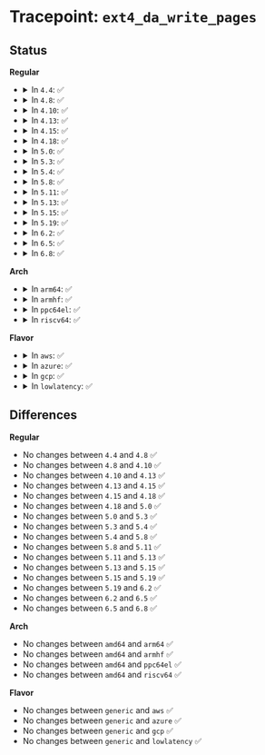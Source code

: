 # Tracepoint: <code>ext4_da_write_pages</code>

## Status
<b>Regular</b>
<ul>
<li>
<details>
<summary>In <code>4.4</code>: ✅</summary>

Event:

```c
struct trace_event_raw_ext4_da_write_pages {
    struct trace_entry ent;
    dev_t dev;
    ino_t ino;
    long unsigned int first_page;
    long int nr_to_write;
    int sync_mode;
    char __data[0];
};
```
Function:

```c
void trace_event_raw_event_ext4_da_write_pages(void *__data, struct inode *inode, long unsigned int first_page, struct writeback_control *wbc);
```
</details>
</li>
<li>
<details>
<summary>In <code>4.8</code>: ✅</summary>

Event:

```c
struct trace_event_raw_ext4_da_write_pages {
    struct trace_entry ent;
    dev_t dev;
    ino_t ino;
    long unsigned int first_page;
    long int nr_to_write;
    int sync_mode;
    char __data[0];
};
```
Function:

```c
void trace_event_raw_event_ext4_da_write_pages(void *__data, struct inode *inode, long unsigned int first_page, struct writeback_control *wbc);
```
</details>
</li>
<li>
<details>
<summary>In <code>4.10</code>: ✅</summary>

Event:

```c
struct trace_event_raw_ext4_da_write_pages {
    struct trace_entry ent;
    dev_t dev;
    ino_t ino;
    long unsigned int first_page;
    long int nr_to_write;
    int sync_mode;
    char __data[0];
};
```
Function:

```c
void trace_event_raw_event_ext4_da_write_pages(void *__data, struct inode *inode, long unsigned int first_page, struct writeback_control *wbc);
```
</details>
</li>
<li>
<details>
<summary>In <code>4.13</code>: ✅</summary>

Event:

```c
struct trace_event_raw_ext4_da_write_pages {
    struct trace_entry ent;
    dev_t dev;
    ino_t ino;
    long unsigned int first_page;
    long int nr_to_write;
    int sync_mode;
    char __data[0];
};
```
Function:

```c
void trace_event_raw_event_ext4_da_write_pages(void *__data, struct inode *inode, long unsigned int first_page, struct writeback_control *wbc);
```
</details>
</li>
<li>
<details>
<summary>In <code>4.15</code>: ✅</summary>

Event:

```c
struct trace_event_raw_ext4_da_write_pages {
    struct trace_entry ent;
    dev_t dev;
    ino_t ino;
    long unsigned int first_page;
    long int nr_to_write;
    int sync_mode;
    char __data[0];
};
```
Function:

```c
void trace_event_raw_event_ext4_da_write_pages(void *__data, struct inode *inode, long unsigned int first_page, struct writeback_control *wbc);
```
</details>
</li>
<li>
<details>
<summary>In <code>4.18</code>: ✅</summary>

Event:

```c
struct trace_event_raw_ext4_da_write_pages {
    struct trace_entry ent;
    dev_t dev;
    ino_t ino;
    long unsigned int first_page;
    long int nr_to_write;
    int sync_mode;
    char __data[0];
};
```
Function:

```c
void trace_event_raw_event_ext4_da_write_pages(void *__data, struct inode *inode, long unsigned int first_page, struct writeback_control *wbc);
```
</details>
</li>
<li>
<details>
<summary>In <code>5.0</code>: ✅</summary>

Event:

```c
struct trace_event_raw_ext4_da_write_pages {
    struct trace_entry ent;
    dev_t dev;
    ino_t ino;
    long unsigned int first_page;
    long int nr_to_write;
    int sync_mode;
    char __data[0];
};
```
Function:

```c
void trace_event_raw_event_ext4_da_write_pages(void *__data, struct inode *inode, long unsigned int first_page, struct writeback_control *wbc);
```
</details>
</li>
<li>
<details>
<summary>In <code>5.3</code>: ✅</summary>

Event:

```c
struct trace_event_raw_ext4_da_write_pages {
    struct trace_entry ent;
    dev_t dev;
    ino_t ino;
    long unsigned int first_page;
    long int nr_to_write;
    int sync_mode;
    char __data[0];
};
```
Function:

```c
void trace_event_raw_event_ext4_da_write_pages(void *__data, struct inode *inode, long unsigned int first_page, struct writeback_control *wbc);
```
</details>
</li>
<li>
<details>
<summary>In <code>5.4</code>: ✅</summary>

Event:

```c
struct trace_event_raw_ext4_da_write_pages {
    struct trace_entry ent;
    dev_t dev;
    ino_t ino;
    long unsigned int first_page;
    long int nr_to_write;
    int sync_mode;
    char __data[0];
};
```
Function:

```c
void trace_event_raw_event_ext4_da_write_pages(void *__data, struct inode *inode, long unsigned int first_page, struct writeback_control *wbc);
```
</details>
</li>
<li>
<details>
<summary>In <code>5.8</code>: ✅</summary>

Event:

```c
struct trace_event_raw_ext4_da_write_pages {
    struct trace_entry ent;
    dev_t dev;
    ino_t ino;
    long unsigned int first_page;
    long int nr_to_write;
    int sync_mode;
    char __data[0];
};
```
Function:

```c
void trace_event_raw_event_ext4_da_write_pages(void *__data, struct inode *inode, long unsigned int first_page, struct writeback_control *wbc);
```
</details>
</li>
<li>
<details>
<summary>In <code>5.11</code>: ✅</summary>

Event:

```c
struct trace_event_raw_ext4_da_write_pages {
    struct trace_entry ent;
    dev_t dev;
    ino_t ino;
    long unsigned int first_page;
    long int nr_to_write;
    int sync_mode;
    char __data[0];
};
```
Function:

```c
void trace_event_raw_event_ext4_da_write_pages(void *__data, struct inode *inode, long unsigned int first_page, struct writeback_control *wbc);
```
</details>
</li>
<li>
<details>
<summary>In <code>5.13</code>: ✅</summary>

Event:

```c
struct trace_event_raw_ext4_da_write_pages {
    struct trace_entry ent;
    dev_t dev;
    ino_t ino;
    long unsigned int first_page;
    long int nr_to_write;
    int sync_mode;
    char __data[0];
};
```
Function:

```c
void trace_event_raw_event_ext4_da_write_pages(void *__data, struct inode *inode, long unsigned int first_page, struct writeback_control *wbc);
```
</details>
</li>
<li>
<details>
<summary>In <code>5.15</code>: ✅</summary>

Event:

```c
struct trace_event_raw_ext4_da_write_pages {
    struct trace_entry ent;
    dev_t dev;
    ino_t ino;
    long unsigned int first_page;
    long int nr_to_write;
    int sync_mode;
    char __data[0];
};
```
Function:

```c
void trace_event_raw_event_ext4_da_write_pages(void *__data, struct inode *inode, long unsigned int first_page, struct writeback_control *wbc);
```
</details>
</li>
<li>
<details>
<summary>In <code>5.19</code>: ✅</summary>

Event:

```c
struct trace_event_raw_ext4_da_write_pages {
    struct trace_entry ent;
    dev_t dev;
    ino_t ino;
    long unsigned int first_page;
    long int nr_to_write;
    int sync_mode;
    char __data[0];
};
```
Function:

```c
void trace_event_raw_event_ext4_da_write_pages(void *__data, struct inode *inode, long unsigned int first_page, struct writeback_control *wbc);
```
</details>
</li>
<li>
<details>
<summary>In <code>6.2</code>: ✅</summary>

Event:

```c
struct trace_event_raw_ext4_da_write_pages {
    struct trace_entry ent;
    dev_t dev;
    ino_t ino;
    long unsigned int first_page;
    long int nr_to_write;
    int sync_mode;
    char __data[0];
};
```
Function:

```c
void trace_event_raw_event_ext4_da_write_pages(void *__data, struct inode *inode, long unsigned int first_page, struct writeback_control *wbc);
```
</details>
</li>
<li>
<details>
<summary>In <code>6.5</code>: ✅</summary>

Event:

```c
struct trace_event_raw_ext4_da_write_pages {
    struct trace_entry ent;
    dev_t dev;
    ino_t ino;
    long unsigned int first_page;
    long int nr_to_write;
    int sync_mode;
    char __data[0];
};
```
Function:

```c
void trace_event_raw_event_ext4_da_write_pages(void *__data, struct inode *inode, long unsigned int first_page, struct writeback_control *wbc);
```
</details>
</li>
<li>
<details>
<summary>In <code>6.8</code>: ✅</summary>

Event:

```c
struct trace_event_raw_ext4_da_write_pages {
    struct trace_entry ent;
    dev_t dev;
    ino_t ino;
    long unsigned int first_page;
    long int nr_to_write;
    int sync_mode;
    char __data[0];
};
```
Function:

```c
void trace_event_raw_event_ext4_da_write_pages(void *__data, struct inode *inode, long unsigned int first_page, struct writeback_control *wbc);
```
</details>
</li>
</ul>
<b>Arch</b>
<ul>
<li>
<details>
<summary>In <code>arm64</code>: ✅</summary>

Event:

```c
struct trace_event_raw_ext4_da_write_pages {
    struct trace_entry ent;
    dev_t dev;
    ino_t ino;
    long unsigned int first_page;
    long int nr_to_write;
    int sync_mode;
    char __data[0];
};
```
Function:

```c
void trace_event_raw_event_ext4_da_write_pages(void *__data, struct inode *inode, long unsigned int first_page, struct writeback_control *wbc);
```
</details>
</li>
<li>
<details>
<summary>In <code>armhf</code>: ✅</summary>

Event:

```c
struct trace_event_raw_ext4_da_write_pages {
    struct trace_entry ent;
    dev_t dev;
    ino_t ino;
    long unsigned int first_page;
    long int nr_to_write;
    int sync_mode;
    char __data[0];
};
```
Function:

```c
void trace_event_raw_event_ext4_da_write_pages(void *__data, struct inode *inode, long unsigned int first_page, struct writeback_control *wbc);
```
</details>
</li>
<li>
<details>
<summary>In <code>ppc64el</code>: ✅</summary>

Event:

```c
struct trace_event_raw_ext4_da_write_pages {
    struct trace_entry ent;
    dev_t dev;
    ino_t ino;
    long unsigned int first_page;
    long int nr_to_write;
    int sync_mode;
    char __data[0];
};
```
Function:

```c
void trace_event_raw_event_ext4_da_write_pages(void *__data, struct inode *inode, long unsigned int first_page, struct writeback_control *wbc);
```
</details>
</li>
<li>
<details>
<summary>In <code>riscv64</code>: ✅</summary>

Event:

```c
struct trace_event_raw_ext4_da_write_pages {
    struct trace_entry ent;
    dev_t dev;
    ino_t ino;
    long unsigned int first_page;
    long int nr_to_write;
    int sync_mode;
    char __data[0];
};
```
Function:

```c
void trace_event_raw_event_ext4_da_write_pages(void *__data, struct inode *inode, long unsigned int first_page, struct writeback_control *wbc);
```
</details>
</li>
</ul>
<b>Flavor</b>
<ul>
<li>
<details>
<summary>In <code>aws</code>: ✅</summary>

Event:

```c
struct trace_event_raw_ext4_da_write_pages {
    struct trace_entry ent;
    dev_t dev;
    ino_t ino;
    long unsigned int first_page;
    long int nr_to_write;
    int sync_mode;
    char __data[0];
};
```
Function:

```c
void trace_event_raw_event_ext4_da_write_pages(void *__data, struct inode *inode, long unsigned int first_page, struct writeback_control *wbc);
```
</details>
</li>
<li>
<details>
<summary>In <code>azure</code>: ✅</summary>

Event:

```c
struct trace_event_raw_ext4_da_write_pages {
    struct trace_entry ent;
    dev_t dev;
    ino_t ino;
    long unsigned int first_page;
    long int nr_to_write;
    int sync_mode;
    char __data[0];
};
```
Function:

```c
void trace_event_raw_event_ext4_da_write_pages(void *__data, struct inode *inode, long unsigned int first_page, struct writeback_control *wbc);
```
</details>
</li>
<li>
<details>
<summary>In <code>gcp</code>: ✅</summary>

Event:

```c
struct trace_event_raw_ext4_da_write_pages {
    struct trace_entry ent;
    dev_t dev;
    ino_t ino;
    long unsigned int first_page;
    long int nr_to_write;
    int sync_mode;
    char __data[0];
};
```
Function:

```c
void trace_event_raw_event_ext4_da_write_pages(void *__data, struct inode *inode, long unsigned int first_page, struct writeback_control *wbc);
```
</details>
</li>
<li>
<details>
<summary>In <code>lowlatency</code>: ✅</summary>

Event:

```c
struct trace_event_raw_ext4_da_write_pages {
    struct trace_entry ent;
    dev_t dev;
    ino_t ino;
    long unsigned int first_page;
    long int nr_to_write;
    int sync_mode;
    char __data[0];
};
```
Function:

```c
void trace_event_raw_event_ext4_da_write_pages(void *__data, struct inode *inode, long unsigned int first_page, struct writeback_control *wbc);
```
</details>
</li>
</ul>

## Differences
<b>Regular</b>
<ul>
<li>
No changes between <code>4.4</code> and <code>4.8</code> ✅
</li>
<li>
No changes between <code>4.8</code> and <code>4.10</code> ✅
</li>
<li>
No changes between <code>4.10</code> and <code>4.13</code> ✅
</li>
<li>
No changes between <code>4.13</code> and <code>4.15</code> ✅
</li>
<li>
No changes between <code>4.15</code> and <code>4.18</code> ✅
</li>
<li>
No changes between <code>4.18</code> and <code>5.0</code> ✅
</li>
<li>
No changes between <code>5.0</code> and <code>5.3</code> ✅
</li>
<li>
No changes between <code>5.3</code> and <code>5.4</code> ✅
</li>
<li>
No changes between <code>5.4</code> and <code>5.8</code> ✅
</li>
<li>
No changes between <code>5.8</code> and <code>5.11</code> ✅
</li>
<li>
No changes between <code>5.11</code> and <code>5.13</code> ✅
</li>
<li>
No changes between <code>5.13</code> and <code>5.15</code> ✅
</li>
<li>
No changes between <code>5.15</code> and <code>5.19</code> ✅
</li>
<li>
No changes between <code>5.19</code> and <code>6.2</code> ✅
</li>
<li>
No changes between <code>6.2</code> and <code>6.5</code> ✅
</li>
<li>
No changes between <code>6.5</code> and <code>6.8</code> ✅
</li>
</ul>
<b>Arch</b>
<ul>
<li>
No changes between <code>amd64</code> and <code>arm64</code> ✅
</li>
<li>
No changes between <code>amd64</code> and <code>armhf</code> ✅
</li>
<li>
No changes between <code>amd64</code> and <code>ppc64el</code> ✅
</li>
<li>
No changes between <code>amd64</code> and <code>riscv64</code> ✅
</li>
</ul>
<b>Flavor</b>
<ul>
<li>
No changes between <code>generic</code> and <code>aws</code> ✅
</li>
<li>
No changes between <code>generic</code> and <code>azure</code> ✅
</li>
<li>
No changes between <code>generic</code> and <code>gcp</code> ✅
</li>
<li>
No changes between <code>generic</code> and <code>lowlatency</code> ✅
</li>
</ul>

